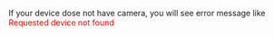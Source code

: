 If your device dose not have camera, you will see error message like  
<font color="red">Requested device not found</font>

